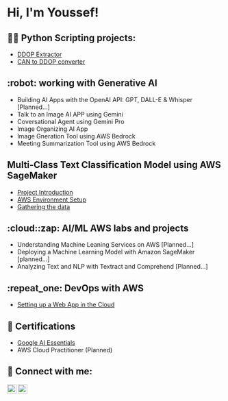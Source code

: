 <h1>Hi, I'm Youssef! <br/></h1>

<h2>👨‍💻 Python Scripting projects:</h2>

- [DDOP Extractor](https://github.com/Stivan1999/python_project_1)
- [CAN to DDOP converter](https://github.com/Stivan1999/python_project_2) <b><i></b></i>

<h2>:robot: working with Generative AI</h2>

- Building AI Apps with the OpenAI API: GPT, DALL-E & Whisper [Planned...]
- Talk to an Image AI APP using Gemini
- Coversational Agent using Gemini Pro
- Image Organizing AI App
- Image Gneration Tool using AWS Bedrock
- Meeting Summarization Tool using AWS Bedrock

<h2>Multi-Class Text Classification Model using AWS SageMaker</h2>

- [Project Introduction](https://github.com/Stivan1999/SageMaker-Project-Introduction)
- [AWS Environment Setup](https://github.com/Stivan1999/AWS-SageMaker-Project-Setup/blob/main/README.md)
- [Gathering the data](https://github.com/Stivan1999/SageMakerData-Gathering/blob/main/README.md)

<h2>:cloud::zap: AI/ML AWS labs and projects</h2>

- Understanding Machine Leaning Services on AWS [Planned...]
- Deploying a Machine Learning Model with Amazon SageMaker [planned...]
- Analyzing Text and NLP with Textract and Comprehend [Planned...]

<h2>:repeat_one: DevOps with AWS</h2>

- [Setting up a Web App in the Cloud](https://learn.nextwork.org/portfolio/documents/UScSejfKLiBLGtK2L3kk)

<h2>📝 Certifications</h2>

- [Google AI Essentials](https://www.credly.com/badges/7321607a-fa5e-4a4b-aafe-93c76f67a0b8/public_url)
- AWS Cloud Practitioner (Planned)

<h2> 🤳 Connect with me:</h2>

[<img align="left" alt="Youssef | LinkedIn" width="22px" src="https://cdn.jsdelivr.net/npm/simple-icons@v3/icons/linkedin.svg" />][linkedin]
[<img align="left" alt="Youssef | Instagram" width="22px" src="https://cdn.jsdelivr.net/npm/simple-icons@v3/icons/instagram.svg" />][instagram]

[instagram]: https://www.instagram.com/youssef_stivan/
[linkedin]: https://www.linkedin.com/in/youssef-stivan
